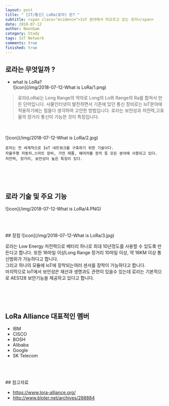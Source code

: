 ```yaml
---
layout: post
title: " [IT/통신] LoRa(로라) 란? "
subtitle: <span class="evidence">IoT 분야에서 떠오르고 있는 로라</span>
date: 2018-07-12
author: NoonGam
category: Study
tags: IoT Network
comments: true
finished: true
---
```


## 로라는 무엇일까 ?

- what is LoRa? <br>
![icon](/img/2018-07-12-What is LoRa/1.png)
>로라(LoRa)는 Long Range의 약자로 Long의 Lo와 Range의 Ra를 합쳐서 만든 단어입니다. 사물인터넷이 발전하면서 기존에 있던 통신 장비로는 IoT분야에 적용하기에는 힘들다 생각하여 고안한 방법입니다. 로라는 보안성과 저전력,고효율의 장거리 통신이 가능한 것이 특징입니다.

<br><br>
![icon](/img/2018-07-12-What is LoRa/2.jpg)

    로라는 전 세계적으로 IoT 네트워크를 구축하기 위한 기술이다.
    자율주행 자동차,스마트 장비, 가전 제품, 웨어러블 장치 등 모든 분야에 사용되고 있다.
    저전력, 장거리, 보안성이 높은 특징이 있다.

<br>
<br>
<br>

## 로라 기술 및 주요 기능
![icon](/img/2018-07-12-What is LoRa/4.PNG)

<br>
<br>
<br>
## 장점
![icon](/img/2018-07-12-What is LoRa/3.jpg)

로라는 <a>Low Energy 저전력</a>으로 베터리 하나로 최대 10년정도를 사용할 수 있도록 만든다고 합니다. 또한 16마일 이상<a>Long Range 장거리</a> 10마일 이상, 약 16KM 이상 통신범위가 가능하다고 합니다. <br>
그리고 하나의 모듈에 IoT에 장착되는<a>여러 센서를 장착</a>이 가능하다고 합니다.<br>
마지막으로 IoT에서 보안성은 재산과 생명과도 관련이 있을수 있는데 로라는 <a>기본적으로 AES128 보안</a>기능을 제공하고 있다고 합니다.

<br>
<br>
<br>



## LoRa Alliance 대표적인 멤버
- IBM
- CISCO
- BOSH
- Alibaba
- Google
- SK Telecom

<br>
<br>
<br>
## 참고자료

- https://www.lora-alliance.org/
- http://www.bloter.net/archives/288884
